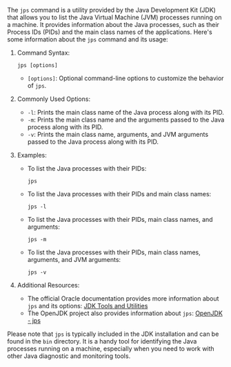 The `jps` command is a utility provided by the Java Development Kit (JDK) that allows you to list the Java Virtual Machine (JVM) processes running on a machine. It provides information about the Java processes, such as their Process IDs (PIDs) and the main class names of the applications. Here's some information about the `jps` command and its usage:

1. Command Syntax:
   ```
   jps [options]
   ```

   - `[options]`: Optional command-line options to customize the behavior of `jps`.

2. Commonly Used Options:
   - `-l`: Prints the main class name of the Java process along with its PID.
   - `-m`: Prints the main class name and the arguments passed to the Java process along with its PID.
   - `-v`: Prints the main class name, arguments, and JVM arguments passed to the Java process along with its PID.

3. Examples:
   - To list the Java processes with their PIDs:
     ```
     jps
     ```

   - To list the Java processes with their PIDs and main class names:
     ```
     jps -l
     ```

   - To list the Java processes with their PIDs, main class names, and arguments:
     ```
     jps -m
     ```

   - To list the Java processes with their PIDs, main class names, arguments, and JVM arguments:
     ```
     jps -v
     ```

4. Additional Resources:
   - The official Oracle documentation provides more information about `jps` and its options: [JDK Tools and Utilities](https://docs.oracle.com/en/java/javase/15/docs/specs/man/jdk-tools.html)
   - The OpenJDK project also provides information about `jps`: [OpenJDK - jps](https://openjdk.java.net/jeps/112)

Please note that `jps` is typically included in the JDK installation and can be found in the `bin` directory. It is a handy tool for identifying the Java processes running on a machine, especially when you need to work with other Java diagnostic and monitoring tools.